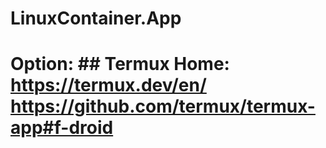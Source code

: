 # LinuxContainer.App
# Option: ## Termux Home: https://termux.dev/en/ https://github.com/termux/termux-app#f-droid
